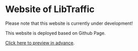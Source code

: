 # Website of LibTraffic

Please note that this website is currently under development!

This website is deployed based on Github Page.

[Click here to preview in advance](https://libtraffic.github.io/Bigscity-LibTraffic-Website/#/).


